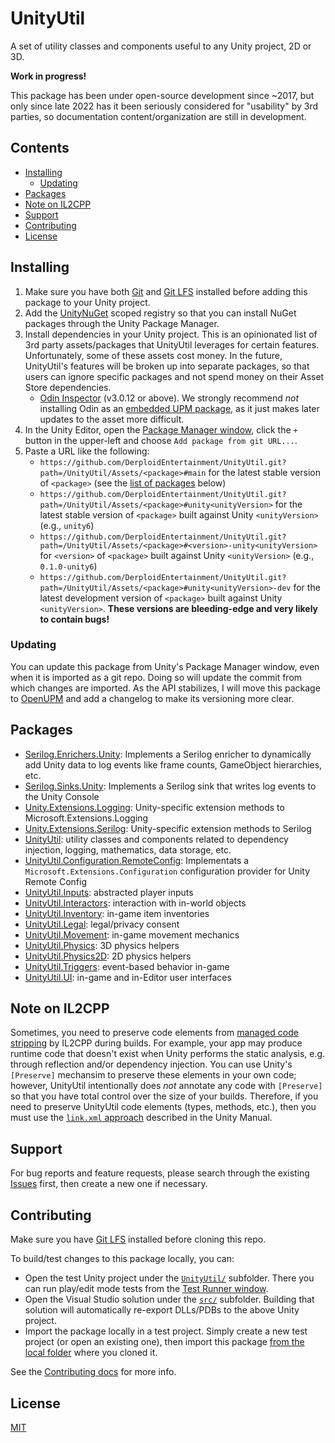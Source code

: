 # UnityUtil

A set of utility classes and components useful to any Unity project, 2D or 3D.

**Work in progress!**

This package has been under open-source development since ~2017, but only since late 2022 has it been seriously considered for "usability" by 3rd parties,
so documentation content/organization are still in development.

## Contents

- [Installing](#installing)
  - [Updating](#updating)
- [Packages](#packages)
- [Note on IL2CPP](#note-on-il2cpp)
- [Support](#support)
- [Contributing](#contributing)
- [License](#license)

## Installing

1. Make sure you have both [Git](https://git-scm.com/) and [Git LFS](https://git-lfs.github.com/) installed before adding this package to your Unity project.
2. Add the [UnityNuGet](https://github.com/xoofx/UnityNuGet) scoped registry so that you can install NuGet packages through the Unity Package Manager.
3. Install dependencies in your Unity project. This is an opinionated list of 3rd party assets/packages that UnityUtil leverages for certain features.
    Unfortunately, some of these assets cost money. In the future, UnityUtil's features will be broken up into separate packages,
    so that users can ignore specific packages and not spend money on their Asset Store dependencies.
    - [Odin Inspector](https://odininspector.com/) (v3.0.12 or above). We strongly recommend _not_ installing Odin as an
        [embedded UPM package](https://odininspector.com/tutorials/getting-started/install-odin-inspector-as-a-unity-package),
        as it just makes later updates to the asset more difficult.
4. In the Unity Editor, open the [Package Manager window](https://docs.unity3d.com/Manual/upm-ui.html), click the `+` button in the upper-left and choose `Add package from git URL...`.
5. Paste a URL like the following:
    - `https://github.com/DerploidEntertainment/UnityUtil.git?path=/UnityUtil/Assets/<package>#main` for the latest stable version of `<package>` (see the [list of packages](#packages) below)
    - `https://github.com/DerploidEntertainment/UnityUtil.git?path=/UnityUtil/Assets/<package>#unity<unityVersion>` for the latest stable version of `<package>` built against Unity `<unityVersion>` (e.g., `unity6`)
    - `https://github.com/DerploidEntertainment/UnityUtil.git?path=/UnityUtil/Assets/<package>#<version>-unity<unityVersion>` for `<version>` of `<package>` built against Unity `<unityVersion>` (e.g., `0.1.0-unity6`)
    - `https://github.com/DerploidEntertainment/UnityUtil.git?path=/UnityUtil/Assets/<package>#unity<unityVersion>-dev` for the latest development version of `<package>` built against Unity `<unityVersion>`. **These versions are bleeding-edge and very likely to contain bugs!**

### Updating

You can update this package from Unity's Package Manager window, even when it is imported as a git repo.
Doing so will update the commit from which changes are imported.
As the API stabilizes, I will move this package to [OpenUPM](https://openupm.com/) and add a changelog to make its versioning more clear.

## Packages

- [Serilog.Enrichers.Unity](./UnityUtil/Assets/Serilog.Enrichers.Unity/Documentation~/README.md): Implements a Serilog enricher to dynamically add Unity data to log events like frame counts, GameObject hierarchies, etc.
- [Serilog.Sinks.Unity](./UnityUtil/Assets/Serilog.Sinks.Unity/Documentation~/README.md): Implements a Serilog sink that writes log events to the Unity Console
- [Unity.Extensions.Logging](./UnityUtil/Assets/Unity.Extensions.Logging/Documentation~/README.md): Unity-specific extension methods to Microsoft.Extensions.Logging
- [Unity.Extensions.Serilog](./UnityUtil/Assets/Unity.Extensions.Serilog/Documentation~/README.md): Unity-specific extension methods to Serilog
- [UnityUtil](./UnityUtil/Assets/UnityUtil/Documentation~/README.md): utility classes and components related to dependency injection, logging, mathematics, data storage, etc.
- [UnityUtil.Configuration.RemoteConfig](./UnityUtil/Assets/UnityUtil.Configuration.RemoteConfig/Documentation~/README.md): Implementats a `Microsoft.Extensions.Configuration` configuration provider for Unity Remote Config
- [UnityUtil.Inputs](./UnityUtil/Assets/UnityUtil.Inputs/Documentation~/README.md): abstracted player inputs
- [UnityUtil.Interactors](./UnityUtil/Assets/UnityUtil.Interactors/Documentation~/README.md): interaction with in-world objects
- [UnityUtil.Inventory](./UnityUtil/Assets/UnityUtil.Inventory/Documentation~/README.md): in-game item inventories
- [UnityUtil.Legal](./UnityUtil/Assets/UnityUtil.Legal/Documentation~/README.md): legal/privacy consent
- [UnityUtil.Movement](./UnityUtil/Assets/UnityUtil.Movement/Documentation~/README.md): in-game movement mechanics
- [UnityUtil.Physics](./UnityUtil/Assets/UnityUtil.Physics/Documentation~/README.md): 3D physics helpers
- [UnityUtil.Physics2D](./UnityUtil/Assets/UnityUtil.Physics2D/Documentation~/README.md): 2D physics helpers
- [UnityUtil.Triggers](./UnityUtil/Assets/UnityUtil.Triggers/Documentation~/README.md): event-based behavior in-game
- [UnityUtil.UI](./UnityUtil/Assets/UnityUtil.UI/Documentation~/README.md): in-game and in-Editor user interfaces

## Note on IL2CPP

Sometimes, you need to preserve code elements from [managed code stripping](https://docs.unity3d.com/Manual/ManagedCodeStripping.html) by IL2CPP during builds.
For example, your app may produce runtime code that doesn't exist when Unity performs the static analysis, e.g. through reflection and/or dependency injection.
You can use Unity's `[Preserve]` mechansim to preserve these elements in your own code;
however, UnityUtil intentionally does _not_ annotate any code with `[Preserve]` so that you have total control over the size of your builds.
Therefore, if you need to preserve UnityUtil code elements (types, methods, etc.),
then you must use the [`link.xml` approach](https://docs.unity3d.com/Manual/ManagedCodeStripping.html#LinkXMLAnnotation) described in the Unity Manual.

## Support

For bug reports and feature requests, please search through the existing [Issues](https://github.com/DerploidEntertainment/UnityUtil/issues) first, then create a new one if necessary.

## Contributing

Make sure you have [Git LFS](https://git-lfs.github.com/) installed before cloning this repo.

To build/test changes to this package locally, you can:

- Open the test Unity project under the [`UnityUtil/`](./UnityUtil) subfolder.
    There you can run play/edit mode tests from the [Test Runner window](https://docs.unity3d.com/Packages/com.unity.test-framework@1.3/manual/workflow-run-test.html).
- Open the Visual Studio solution under the [`src/`](./src) subfolder.
    Building that solution will automatically re-export DLLs/PDBs to the above Unity project.
- Import the package locally in a test project. Simply create a new test project (or open an existing one),
    then import this package [from the local folder](https://docs.unity3d.com/Manual/upm-localpath.html) where you cloned it.

See the [Contributing docs](./CONTRIBUTING.md) for more info.

## License

[MIT](./LICENSE.md)
